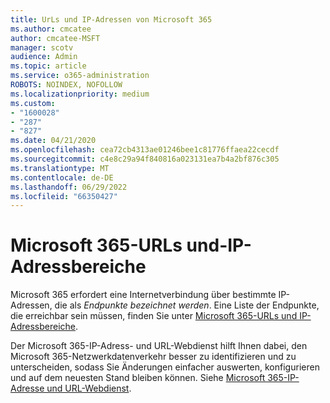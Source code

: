 ```yaml
---
title: UrLs und IP-Adressen von Microsoft 365
ms.author: cmcatee
author: cmcatee-MSFT
manager: scotv
audience: Admin
ms.topic: article
ms.service: o365-administration
ROBOTS: NOINDEX, NOFOLLOW
ms.localizationpriority: medium
ms.custom:
- "1600028"
- "287"
- "827"
ms.date: 04/21/2020
ms.openlocfilehash: cea72cb4313ae01246bee1c81776ffaea22cecdf
ms.sourcegitcommit: c4e8c29a94f840816a023131ea7b4a2bf876c305
ms.translationtype: MT
ms.contentlocale: de-DE
ms.lasthandoff: 06/29/2022
ms.locfileid: "66350427"
---
```

# <a name="microsoft-365-urls-and-ip-address-ranges"></a>Microsoft 365-URLs und-IP-Adressbereiche

Microsoft 365 erfordert eine Internetverbindung über bestimmte IP-Adressen, die als *Endpunkte bezeichnet werden*.
Eine Liste der Endpunkte, die erreichbar sein müssen, finden Sie unter [Microsoft 365-URLs und IP-Adressbereiche](https://docs.microsoft.com/office365/enterprise/urls-and-ip-address-ranges). 

Der Microsoft 365-IP-Adress- und URL-Webdienst hilft Ihnen dabei, den Microsoft 365-Netzwerkdatenverkehr besser zu identifizieren und zu unterscheiden, sodass Sie Änderungen einfacher auswerten, konfigurieren und auf dem neuesten Stand bleiben können. Siehe [Microsoft 365-IP-Adresse und URL-Webdienst](https://docs.microsoft.com/office365/enterprise/office-365-ip-web-service).